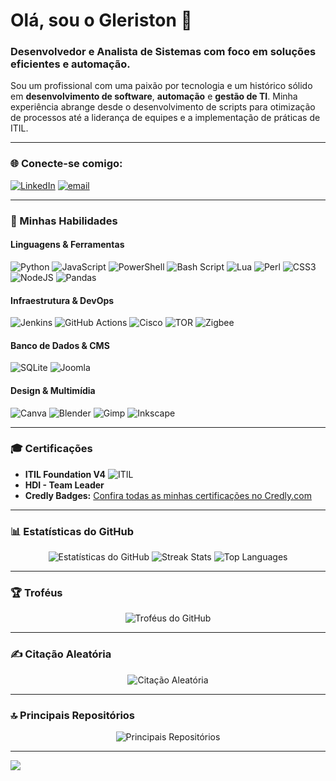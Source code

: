 # Olá, sou o Gleriston 👋

### Desenvolvedor e Analista de Sistemas com foco em soluções eficientes e automação.

Sou um profissional com uma paixão por tecnologia e um histórico sólido em **desenvolvimento de software**, **automação** e **gestão de TI**. Minha experiência abrange desde o desenvolvimento de scripts para otimização de processos até a liderança de equipes e a implementação de práticas de ITIL.

---

### 🌐 Conecte-se comigo:

[![LinkedIn](https://img.shields.io/badge/LinkedIn-%230077B5.svg?logo=linkedin&logoColor=white)](https://linkedin.com/in/gleristonsampaio) [![email](https://img.shields.io/badge/Email-D14836?logo=gmail&logoColor=white)](mailto:gleristonsampaio@gmail.com)

---

### 🚀 Minhas Habilidades

#### Linguagens & Ferramentas
![Python](https://img.shields.io/badge/python-3670A0?style=for-the-badge&logo=python&logoColor=ffdd54) ![JavaScript](https://img.shields.io/badge/javascript-%23323330.svg?style=for-the-badge&logo=javascript&logoColor=%23F7DF1E) ![PowerShell](https://img.shields.io/badge/PowerShell-%235391FE.svg?style=for-the-badge&logo=powershell&logoColor=white) ![Bash Script](https://img.shields.io/badge/bash_script-%23121011.svg?style=for-the-badge&logo=gnu-bash&logoColor=white) ![Lua](https://img.shields.io/badge/lua-%232C2D72.svg?style=for-the-badge&logo=lua&logoColor=white) ![Perl](https://img.shields.io/badge/perl-%2339457E.svg?style=for-the-badge&logo=perl&logoColor=white) ![CSS3](https://img.shields.io/badge/css3-%231572B6.svg?style=for-the-badge&logo=css3&logoColor=white) ![NodeJS](https://img.shields.io/badge/node.js-6DA55F?style=for-the-badge&logo=node.js&logoColor=white) ![Pandas](https://img.shields.io/badge/pandas-%23150458.svg?style=for-the-badge&logo=pandas&logoColor=white)

#### Infraestrutura & DevOps
![Jenkins](https://img.shields.io/badge/jenkins-%232C5263.svg?style=for-the-badge&logo=jenkins&logoColor=white) ![GitHub Actions](https://img.shields.io/badge/github%20actions-%232671E5.svg?style=for-the-badge&logo=githubactions&logoColor=white) ![Cisco](https://img.shields.io/badge/cisco-%23049fd9.svg?style=for-the-badge&logo=cisco&logoColor=black) ![TOR](https://img.shields.io/badge/tor-%237E4798.svg?style=for-the-badge&logo=tor-project&logoColor=white) ![Zigbee](https://img.shields.io/badge/zigbee-%23EB0443.svg?style=for-the-badge&logo=zigbee&logoColor=white)

#### Banco de Dados & CMS
![SQLite](https://img.shields.io/badge/sqlite-%2307405e.svg?style=for-the-badge&logo=sqlite&logoColor=white) ![Joomla](https://img.shields.io/badge/joomla-%235091CD.svg?style=for-the-badge&logo=joomla&logoColor=white)

#### Design & Multimídia
![Canva](https://img.shields.io/badge/Canva-%2300C4CC.svg?style=for-the-badge&logo=Canva&logoColor=white) ![Blender](https://img.shields.io/badge/blender-%23F5792A.svg?style=for-the-badge&logo=blender&logoColor=white) ![Gimp](https://img.shields.io/badge/Gimp-657D8B?style=for-the-badge&logo=gimp&logoColor=FFFFFF) ![Inkscape](https://img.shields.io/badge/Inkscape-e0e0e0?style=for-the-badge&logo=inkscape&logoColor=080A13)

---

### 🎓 Certificações

* **ITIL Foundation V4** ![ITIL](https://www.peoplecert.org/-/media/peoplecert/images/candidate/logos-shadow/itil_icon.svg?h=20&w=20&hash=E1B191393D73CA5CB3335F6220968C9C)
* **HDI - Team Leader**
* **Credly Badges:** [Confira todas as minhas certificações no Credly.com](https://www.credly.com/users/gleriston/badges)

---

### 📊 Estatísticas do GitHub

<p align="center">
  <img src="https://github-readme-stats.vercel.app/api?username=gleriston&theme=dark&hide_border=false&include_all_commits=true&count_private=true" alt="Estatísticas do GitHub" />
  <img src="https://nirzak-streak-stats.vercel.app/?user=gleriston&theme=dark&hide_border=false" alt="Streak Stats" />
  <img src="https://github-readme-stats.vercel.app/api/top-langs/?username=gleriston&theme=dark&hide_border=false&include_all_commits=true&count_private=true&layout=compact" alt="Top Languages" />
</p>

---

### 🏆 Troféus

<p align="center">
  <img src="https://github-profile-trophy.vercel.app/?username=gleriston&theme=radical&no-frame=false&no-bg=true&margin-w=4" alt="Troféus do GitHub" />
</p>

---

### ✍️ Citação Aleatória

<p align="center">
  <img src="https://quotes-github-readme.vercel.app/api?type=horizontal&theme=radical" alt="Citação Aleatória" />
</p>

---

### 🔝 Principais Repositórios

<p align="center">
  <img src="https://github-contributor-stats.vercel.app/api?username=gleriston&limit=5&theme=dark&combine_all_yearly_contributions=true" alt="Principais Repositórios" />
</p>

---

[![](https://visitcount.itsvg.in/api?id=gleriston&icon=0&color=0)](https://visitcount.itsvg.in)
